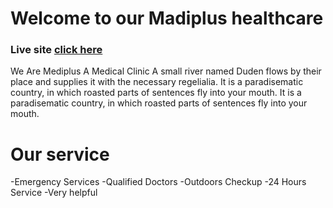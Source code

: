 # Welcome to our Madiplus healthcare
### Live site [click here]()
We Are Mediplus A Medical Clinic
A small river named Duden flows by their place and supplies it with the necessary regelialia. It is a paradisematic country, in which roasted parts of sentences fly into your mouth. It is a paradisematic country, in which roasted parts of sentences fly into your mouth.

# Our service
-Emergency Services
-Qualified Doctors
-Outdoors Checkup
-24 Hours Service
-Very helpful
